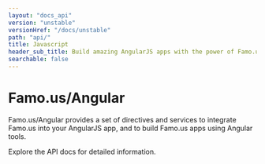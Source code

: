 ```yaml
---
layout: "docs_api"
version: "unstable"
versionHref: "/docs/unstable"
path: "api/"
title: Javascript
header_sub_title: Build amazing AngularJS apps with the power of Famo.us
searchable: false
---
```


# Famo.us/Angular

Famo.us/Angular provides a set of directives and services to integrate Famo.us into your AngularJS app, and to build Famo.us apps using Angular tools.

Explore the API docs for detailed information.

